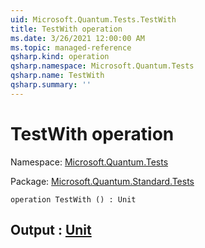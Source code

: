 ```yaml
---
uid: Microsoft.Quantum.Tests.TestWith
title: TestWith operation
ms.date: 3/26/2021 12:00:00 AM
ms.topic: managed-reference
qsharp.kind: operation
qsharp.namespace: Microsoft.Quantum.Tests
qsharp.name: TestWith
qsharp.summary: ''
---
```


# TestWith operation

Namespace: [Microsoft.Quantum.Tests](xref:Microsoft.Quantum.Tests)

Package: [Microsoft.Quantum.Standard.Tests](https://nuget.org/packages/Microsoft.Quantum.Standard.Tests)




```qsharp
operation TestWith () : Unit
```


## Output : [Unit](xref:microsoft.quantum.lang-ref.unit)

